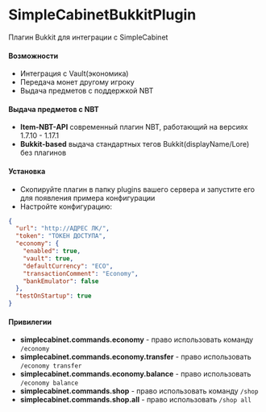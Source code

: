 # SimpleCabinetBukkitPlugin
Плагин Bukkit для интеграции с SimpleCabinet
#### Возможности
- Интеграция с Vault(экономика)
- Передача монет другому игроку
- Выдача предметов с поддержкой NBT
#### Выдача предметов с NBT
- **Item-NBT-API** современный плагин NBT, работающий на версиях 1.7.10 - 1.17.1
- **Bukkit-based** выдача стандартных тегов Bukkit(displayName/Lore) без плагинов
#### Установка
- Скопируйте плагин в папку plugins вашего сервера и запустите его для появления примера конфигурации 
- Настройте конфигурацию:
```json
{
  "url": "http://АДРЕС ЛК/",
  "token": "ТОКЕН ДОСТУПА",
  "economy": {
    "enabled": true,
    "vault": true,
    "defaultCurrency": "ECO",
    "transactionComment": "Economy",
    "bankEmulator": false
  },
  "testOnStartup": true
}
```
#### Привилегии
- **simplecabinet.commands.economy** - право использовать команду `/economy`
- **simplecabinet.commands.economy.transfer** - право использовать `/economy transfer`
- **simplecabinet.commands.economy.balance** - право использовать `/economy balance`
- **simplecabinet.commands.shop** - право использовать команду `/shop`
- **simplecabinet.commands.shop.all** - право использовать `/shop all`
